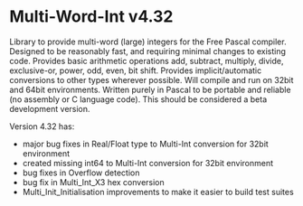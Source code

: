 # Multi-Word-Int v4.32
Library to provide multi-word (large) integers for the Free Pascal compiler.
Designed to be reasonably fast, and requiring minimal changes to existing code.
Provides basic arithmetic operations add, subtract, multiply, divide, exclusive-or, power, odd, even, bit shift.
Provides implicit/automatic conversions to other types wherever possible.
Will compile and run on 32bit and 64bit environments.
Written purely in Pascal to be portable and reliable (no assembly or C language code).
This should be considered a beta development version.

Version 4.32 has:
- major bug fixes in Real/Float type to Multi-Int conversion for 32bit environment
- created missing int64 to Multi-Int conversion for 32bit environment
- bug fixes in Overflow detection
- bug fix in Multi_Int_X3 hex conversion
- Multi_Init_Initialisation improvements to make it easier to build test suites
